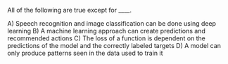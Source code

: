 All of the following are true except for ____.

A) Speech recognition and image classification can be done using deep learning
B) A machine learning approach can create predictions and recommended actions
C) The loss of a function is dependent on the predictions of the model and the correctly labeled targets
D) A model can only produce patterns seen in the data used to train it